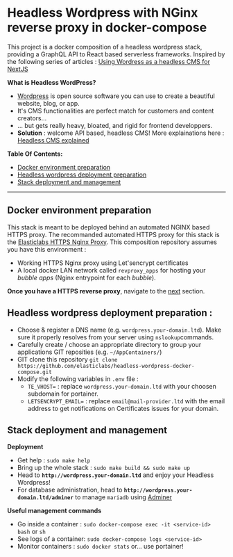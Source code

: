 # Headless Wordpress with NGinx reverse proxy in docker-compose
This project is a docker composition of a headless wordpress stack, providing a GraphQL API to React based serverless frameworks. Inspired by the following series of articles : [Using Wordress as a headless CMS for NextJS](https://dev.to/kendalmintcode/configuring-wordpress-as-a-headless-cms-with-next-js-3p1o)

**What is Headless WordPress?** 
- [Wordpress](https://wordpress.org) is open source software you can use to create a beautiful website, blog, or app.
- It's CMS functionalities are perfect match for customers and content creators... 
- ... but gets really heavy, bloated, and rigid for frontend developpers.
- **Solution** : welcome API based, headless CMS! More explainations here : [Headless CMS explained](https://www.storyblok.com/tp/headless-cms-explained)

**Table Of Contents:**
  - [Docker environment preparation](#docker-environment-preparation)
  - [Headless wordpress deployment preparation](#headless-wordpress-deployment-preparation)
  - [Stack deployment and management](#stack-deployment-and-management)

----

## Docker environment preparation 
This stack is meant to be deployed behind an automated NGINX based HTTPS proxy. The recommanded automated HTTPS proxy for this stack is the [Elasticlabs HTTPS Nginx Proxy](https://github.com/elasticlabs/teamengine-compose). This composition repository assumes you have this environment :
* Working HTTPS Nginx proxy using Let'sencrypt certificates
* A local docker LAN network called `revproxy_apps` for hosting your *bubble apps* (Nginx entrypoint for each *bubble*). 

**Once you have a HTTPS reverse proxy**, navigate to the  [next](#teamengine-deployment-preparation) section.

## Headless wordpress deployment preparation :
* Choose & register a DNS name (e.g. `wordpress.your-domain.ltd`). Make sure it properly resolves from your server using `nslookup`commands.
* Carefully create / choose an appropriate directory to group your applications GIT reposities (e.g. `~/AppContainers/`)
* GIT clone this repository `git clone https://github.com/elasticlabs/headless-wordpress-docker-compose.git`
* Modify the following variables in `.env` file :
  * `TE_VHOST=` : replace `wordpress.your-domain.ltd` with your choosen subdomain for portainer.
  * `LETSENCRYPT_EMAIL=` : replace `email@mail-provider.ltd` with the email address to get notifications on Certificates issues for your domain. 

## Stack deployment and management
**Deployment**
* Get help : `sudo make help`
* Bring up the whole stack : `sudo make build && sudo make up`
* Head to **`http://wordpress.your-domain.ltd`** and enjoy your Headless Wordpress!
* For database administration, head to **`http://wordpress.your-domain.ltd/adminer`** to manage `mariadb` using [Adminer](https://www.adminer.org/)

**Useful management commands**
* Go inside a container : `sudo docker-compose exec -it <service-id> bash` or `sh`
* See logs of a container: `sudo docker-compose logs <service-id>`
* Monitor containers : `sudo docker stats` or... use portainer!